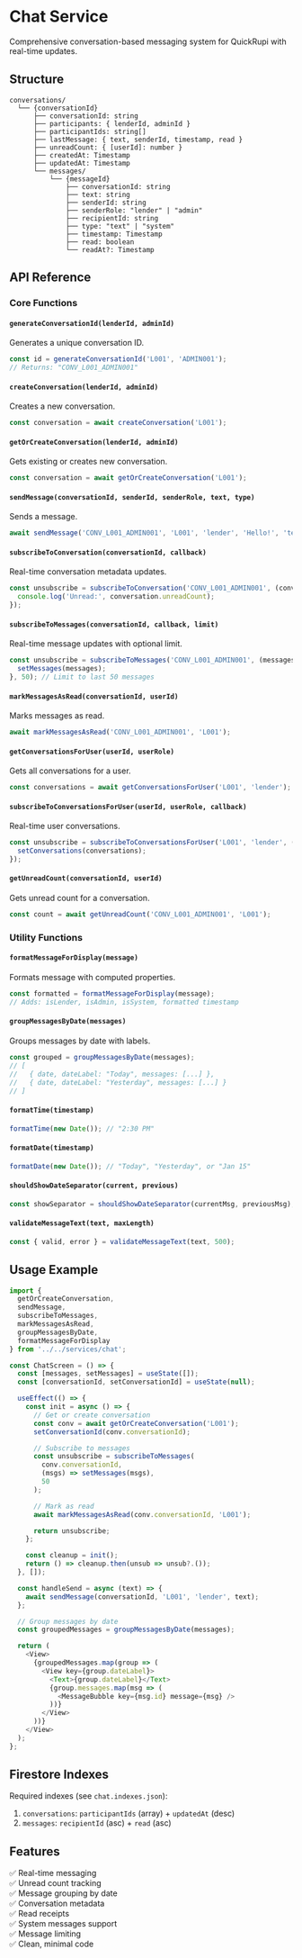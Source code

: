 # Chat Service

Comprehensive conversation-based messaging system for QuickRupi with real-time updates.

## Structure

```
conversations/
  └── {conversationId}
      ├── conversationId: string
      ├── participants: { lenderId, adminId }
      ├── participantIds: string[]
      ├── lastMessage: { text, senderId, timestamp, read }
      ├── unreadCount: { [userId]: number }
      ├── createdAt: Timestamp
      ├── updatedAt: Timestamp
      └── messages/
          └── {messageId}
              ├── conversationId: string
              ├── text: string
              ├── senderId: string
              ├── senderRole: "lender" | "admin"
              ├── recipientId: string
              ├── type: "text" | "system"
              ├── timestamp: Timestamp
              ├── read: boolean
              └── readAt?: Timestamp
```

## API Reference

### Core Functions

#### `generateConversationId(lenderId, adminId)`
Generates a unique conversation ID.

```javascript
const id = generateConversationId('L001', 'ADMIN001');
// Returns: "CONV_L001_ADMIN001"
```

#### `createConversation(lenderId, adminId)`
Creates a new conversation.

```javascript
const conversation = await createConversation('L001');
```

#### `getOrCreateConversation(lenderId, adminId)`
Gets existing or creates new conversation.

```javascript
const conversation = await getOrCreateConversation('L001');
```

#### `sendMessage(conversationId, senderId, senderRole, text, type)`
Sends a message.

```javascript
await sendMessage('CONV_L001_ADMIN001', 'L001', 'lender', 'Hello!', 'text');
```

#### `subscribeToConversation(conversationId, callback)`
Real-time conversation metadata updates.

```javascript
const unsubscribe = subscribeToConversation('CONV_L001_ADMIN001', (conversation) => {
  console.log('Unread:', conversation.unreadCount);
});
```

#### `subscribeToMessages(conversationId, callback, limit)`
Real-time message updates with optional limit.

```javascript
const unsubscribe = subscribeToMessages('CONV_L001_ADMIN001', (messages) => {
  setMessages(messages);
}, 50); // Limit to last 50 messages
```

#### `markMessagesAsRead(conversationId, userId)`
Marks messages as read.

```javascript
await markMessagesAsRead('CONV_L001_ADMIN001', 'L001');
```

#### `getConversationsForUser(userId, userRole)`
Gets all conversations for a user.

```javascript
const conversations = await getConversationsForUser('L001', 'lender');
```

#### `subscribeToConversationsForUser(userId, userRole, callback)`
Real-time user conversations.

```javascript
const unsubscribe = subscribeToConversationsForUser('L001', 'lender', (conversations) => {
  setConversations(conversations);
});
```

#### `getUnreadCount(conversationId, userId)`
Gets unread count for a conversation.

```javascript
const count = await getUnreadCount('CONV_L001_ADMIN001', 'L001');
```

### Utility Functions

#### `formatMessageForDisplay(message)`
Formats message with computed properties.

```javascript
const formatted = formatMessageForDisplay(message);
// Adds: isLender, isAdmin, isSystem, formatted timestamp
```

#### `groupMessagesByDate(messages)`
Groups messages by date with labels.

```javascript
const grouped = groupMessagesByDate(messages);
// [
//   { date, dateLabel: "Today", messages: [...] },
//   { date, dateLabel: "Yesterday", messages: [...] }
// ]
```

#### `formatTime(timestamp)`
```javascript
formatTime(new Date()); // "2:30 PM"
```

#### `formatDate(timestamp)`
```javascript
formatDate(new Date()); // "Today", "Yesterday", or "Jan 15"
```

#### `shouldShowDateSeparator(current, previous)`
```javascript
const showSeparator = shouldShowDateSeparator(currentMsg, previousMsg);
```

#### `validateMessageText(text, maxLength)`
```javascript
const { valid, error } = validateMessageText(text, 500);
```

## Usage Example

```javascript
import {
  getOrCreateConversation,
  sendMessage,
  subscribeToMessages,
  markMessagesAsRead,
  groupMessagesByDate,
  formatMessageForDisplay
} from '../../services/chat';

const ChatScreen = () => {
  const [messages, setMessages] = useState([]);
  const [conversationId, setConversationId] = useState(null);

  useEffect(() => {
    const init = async () => {
      // Get or create conversation
      const conv = await getOrCreateConversation('L001');
      setConversationId(conv.conversationId);

      // Subscribe to messages
      const unsubscribe = subscribeToMessages(
        conv.conversationId,
        (msgs) => setMessages(msgs),
        50
      );

      // Mark as read
      await markMessagesAsRead(conv.conversationId, 'L001');

      return unsubscribe;
    };

    const cleanup = init();
    return () => cleanup.then(unsub => unsub?.());
  }, []);

  const handleSend = async (text) => {
    await sendMessage(conversationId, 'L001', 'lender', text);
  };

  // Group messages by date
  const groupedMessages = groupMessagesByDate(messages);

  return (
    <View>
      {groupedMessages.map(group => (
        <View key={group.dateLabel}>
          <Text>{group.dateLabel}</Text>
          {group.messages.map(msg => (
            <MessageBubble key={msg.id} message={msg} />
          ))}
        </View>
      ))}
    </View>
  );
};
```

## Firestore Indexes

Required indexes (see `chat.indexes.json`):

1. `conversations`: `participantIds` (array) + `updatedAt` (desc)
2. `messages`: `recipientId` (asc) + `read` (asc)

## Features

✅ Real-time messaging  
✅ Unread count tracking  
✅ Message grouping by date  
✅ Conversation metadata  
✅ Read receipts  
✅ System messages support  
✅ Message limiting  
✅ Clean, minimal code

